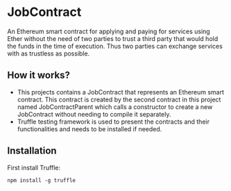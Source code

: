 # JobContract
An Ethereum smart contract for applying and paying for services using Ether without the need of two parties to trust a third party that would hold the funds in the time of execution. Thus two parties can exchange services with as trustless as possible.

## How it works?
- This projects contains a JobContract that represents an Ethereum smart contract. This contract is created by the second contract in this project named JobContractParent which calls a constructor to create a new JobContract without needing to compile it separately. 
- Truffle testing framework is used to present the contracts and their functionalities and needs to be installed if needed.

## Installation
First install Truffle:

```shell
npm install -g truffle
```

